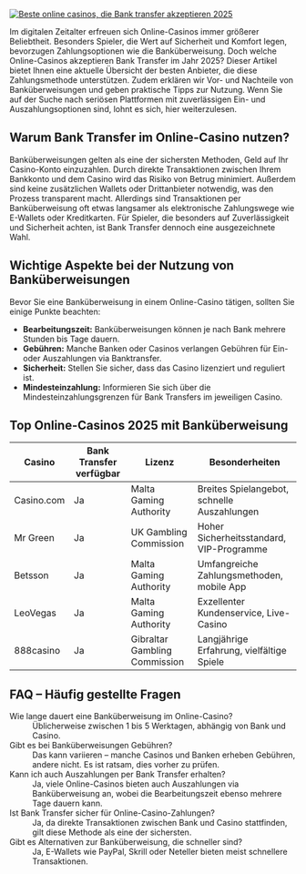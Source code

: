 [![Beste online casinos, die Bank transfer akzeptieren 2025](https://123-caf.pages.dev/gitsignup.png)](https://vrmoo.ru/Bt82HjjY)

<p>Im digitalen Zeitalter erfreuen sich Online-Casinos immer größerer Beliebtheit. Besonders Spieler, die Wert auf Sicherheit und Komfort legen, bevorzugen Zahlungsoptionen wie die Banküberweisung. Doch welche Online-Casinos akzeptieren Bank Transfer im Jahr 2025? Dieser Artikel bietet Ihnen eine aktuelle Übersicht der besten Anbieter, die diese Zahlungsmethode unterstützen. Zudem erklären wir Vor- und Nachteile von Banküberweisungen und geben praktische Tipps zur Nutzung. Wenn Sie auf der Suche nach seriösen Plattformen mit zuverlässigen Ein- und Auszahlungsoptionen sind, lohnt es sich, hier weiterzulesen.</p>  <h2>Warum Bank Transfer im Online-Casino nutzen?</h2> <p>Banküberweisungen gelten als eine der sichersten Methoden, Geld auf Ihr Casino-Konto einzuzahlen. Durch direkte Transaktionen zwischen Ihrem Bankkonto und dem Casino wird das Risiko von Betrug minimiert. Außerdem sind keine zusätzlichen Wallets oder Drittanbieter notwendig, was den Prozess transparent macht. Allerdings sind Transaktionen per Banküberweisung oft etwas langsamer als elektronische Zahlungswege wie E-Wallets oder Kreditkarten. Für Spieler, die besonders auf Zuverlässigkeit und Sicherheit achten, ist Bank Transfer dennoch eine ausgezeichnete Wahl.</p>  <h2>Wichtige Aspekte bei der Nutzung von Banküberweisungen</h2> <p>Bevor Sie eine Banküberweisung in einem Online-Casino tätigen, sollten Sie einige Punkte beachten:</p> <ul> <li><strong>Bearbeitungszeit:</strong> Banküberweisungen können je nach Bank mehrere Stunden bis Tage dauern.</li> <li><strong>Gebühren:</strong> Manche Banken oder Casinos verlangen Gebühren für Ein- oder Auszahlungen via Banktransfer.</li> <li><strong>Sicherheit:</strong> Stellen Sie sicher, dass das Casino lizenziert und reguliert ist.</li> <li><strong>Mindesteinzahlung:</strong> Informieren Sie sich über die Mindesteinzahlungsgrenzen für Bank Transfers im jeweiligen Casino.</li> </ul>  <h2>Top Online-Casinos 2025 mit Banküberweisung</h2> <table> <thead> <tr> <th>Casino</th> <th>Bank Transfer verfügbar</th> <th>Lizenz</th> <th>Besonderheiten</th> </tr> </thead> <tbody> <tr> <td>Casino.com</td> <td>Ja</td> <td>Malta Gaming Authority</td> <td>Breites Spielangebot, schnelle Auszahlungen</td> </tr> <tr> <td>Mr Green</td> <td>Ja</td> <td>UK Gambling Commission</td> <td>Hoher Sicherheitsstandard, VIP-Programme</td> </tr> <tr> <td>Betsson</td> <td>Ja</td> <td>Malta Gaming Authority</td> <td>Umfangreiche Zahlungsmethoden, mobile App</td> </tr> <tr> <td>LeoVegas</td> <td>Ja</td> <td>Malta Gaming Authority</td> <td>Exzellenter Kundenservice, Live-Casino</td> </tr> <tr> <td>888casino</td> <td>Ja</td> <td>Gibraltar Gambling Commission</td> <td>Langjährige Erfahrung, vielfältige Spiele</td> </tr> </tbody> </table>  <h2>FAQ – Häufig gestellte Fragen</h2> <dl> <dt>Wie lange dauert eine Banküberweisung im Online-Casino?</dt> <dd>Üblicherweise zwischen 1 bis 5 Werktagen, abhängig von Bank und Casino.</dd>  <dt>Gibt es bei Banküberweisungen Gebühren?</dt> <dd>Das kann variieren – manche Casinos und Banken erheben Gebühren, andere nicht. Es ist ratsam, dies vorher zu prüfen.</dd>  <dt>Kann ich auch Auszahlungen per Bank Transfer erhalten?</dt> <dd>Ja, viele Online-Casinos bieten auch Auszahlungen via Banküberweisung an, wobei die Bearbeitungszeit ebenso mehrere Tage dauern kann.</dd>  <dt>Ist Bank Transfer sicher für Online-Casino-Zahlungen?</dt> <dd>Ja, da direkte Transaktionen zwischen Bank und Casino stattfinden, gilt diese Methode als eine der sichersten.</dd>  <dt>Gibt es Alternativen zur Banküberweisung, die schneller sind?</dt> <dd>Ja, E-Wallets wie PayPal, Skrill oder Neteller bieten meist schnellere Transaktionen.</dd> </dl>